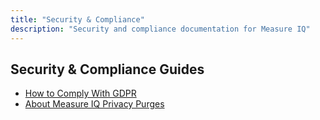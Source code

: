 ```yaml
---
title: "Security & Compliance"
description: "Security and compliance documentation for Measure IQ"
---
```


## Security & Compliance Guides

- [How to Comply With GDPR](/measure_iq/admin-guides/security-compliance/how-to-comply-with-gdpr)
- [About Measure IQ Privacy Purges](/measure_iq/admin-guides/security-compliance/about-measure-iq-privacy-purges)
